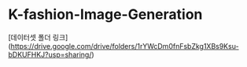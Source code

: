 # K-fashion-Image-Generation


[데이터셋 폴더 링크] (https://drive.google.com/drive/folders/1rYWcDm0fnFsbZkg1XBs9Ksu-bDKUFHKJ?usp=sharing/)
